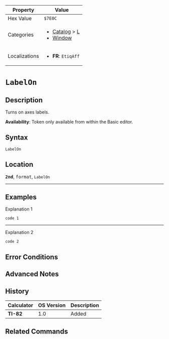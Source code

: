 | Property      | Value |
|---------------|-------|
| Hex Value     | `$7E0C`|
| Categories    | <ul><li>[Catalog](<../categories/Catalog.md>) > [L](<../categories/Catalog.md#L>)</li><li>[Window](<../categories/Window.md>)</li></ul> |
| Localizations | <ul><li><b>FR</b>: `EtiqAff`</li></ul> |

# `LabelOn`

## Description
Turns on axes labels.


<b>Availability</b>: Token only available from within the Basic editor.

## Syntax
`LabelOn`

## Location
<tt><kbd><b>2nd</b></kbd></tt>, <kbd>format</kbd>, `LabelOn`
<hr>

## Examples

Explanation 1
```ti-basic
code 1
```
---
Explanation 2
```ti-basic
code 2
```

## Error Conditions


## Advanced Notes


## History
| Calculator | OS Version | Description |
|------------|------------|-------------|
| <b>TI-82</b> | 1.0 | Added

## Related Commands

    